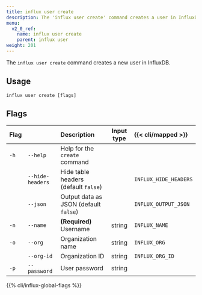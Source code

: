 ```yaml
---
title: influx user create
description: The 'influx user create' command creates a user in InfluxDB.
menu:
  v2_0_ref:
    name: influx user create
    parent: influx user
weight: 201
---
```


The `influx user create` command creates a new user in InfluxDB.

## Usage
```
influx user create [flags]
```

## Flags
| Flag |                  | Description                           | Input type  | {{< cli/mapped >}}    |
|:---- |:---              |:-----------                           |:----------: |:------------------    |
| `-h` | `--help`         | Help for the `create` command         |             |                       |
|      | `--hide-headers` | Hide table headers (default `false`)  |             | `INFLUX_HIDE_HEADERS` |
|      | `--json`         | Output data as JSON (default `false`) |             | `INFLUX_OUTPUT_JSON`  |
| `-n` | `--name`         | **(Required)** Username               | string      | `INFLUX_NAME`         |
| `-o` | `--org`          | Organization name                     | string      | `INFLUX_ORG`          |
|      | `--org-id`       | Organization ID                       | string      | `INFLUX_ORG_ID`       |
| `-p` | `--password`     | User password                         | string      |                       |

{{% cli/influx-global-flags %}}
